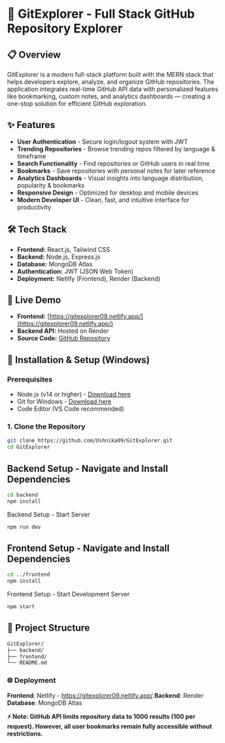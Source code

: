 # 🧭 GitExplorer - Full Stack GitHub Repository Explorer

## 📋 Overview
GitExplorer is a modern full-stack platform built with the MERN stack that helps developers explore, analyze, and organize GitHub repositories. The application integrates real-time GitHub API data with personalized features like bookmarking, custom notes, and analytics dashboards — creating a one-stop solution for efficient GitHub exploration.

## ✨ Features
- **User Authentication** - Secure login/logout system with JWT  
- **Trending Repositories** - Browse trending repos filtered by language & timeframe  
- **Search Functionality** - Find repositories or GitHub users in real time  
- **Bookmarks** - Save repositories with personal notes for later reference  
- **Analytics Dashboards** - Visual insights into language distribution, popularity & bookmarks  
- **Responsive Design** - Optimized for desktop and mobile devices  
- **Modern Developer UI** - Clean, fast, and intuitive interface for productivity  

## 🛠️ Tech Stack
- **Frontend:** React.js, Tailwind CSS  
- **Backend:** Node.js, Express.js  
- **Database:** MongoDB Atlas  
- **Authentication:** JWT (JSON Web Token)  
- **Deployment:** Netlify (Frontend), Render (Backend)  

## 🚀 Live Demo
- **Frontend:** [https://gitexplorer09.netlify.app/](https://gitexplorer09.netlify.app/)  
- **Backend API:** Hosted on Render  
- **Source Code:** [GitHub Repository](https://github.com/Ushnika09/GitExplorer.git)  

## 🚀 Installation & Setup (Windows)

### Prerequisites
- Node.js (v14 or higher) - [Download here](https://nodejs.org/)  
- Git for Windows - [Download here](https://git-scm.com/)  
- Code Editor (VS Code recommended)  

### 1. Clone the Repository
```bash
git clone https://github.com/Ushnika09/GitExplorer.git
cd GitExplorer
```
## Backend Setup - Navigate and Install Dependencies
```bash
cd backend
npm install
```
Backend Setup - Start Server
```bash
npm run dev
```
## Frontend Setup - Navigate and Install Dependencies
```bash
cd ../frontend
npm install
```
Frontend Setup - Start Development Server
```bash
npm start
```
## 📁 Project Structure
```bash
GitExplorer/
├── backend/
├── frontend/
└── README.md
```
### 🌐 Deployment
**Frontend**: Netlify - https://gitexplorer09.netlify.app/
**Backend**: Render
**Database**: MongoDB Atlas

**⚡ Note: GitHub API limits repository data to 1000 results (100 per request). However, all user bookmarks remain fully accessible without restrictions.**
